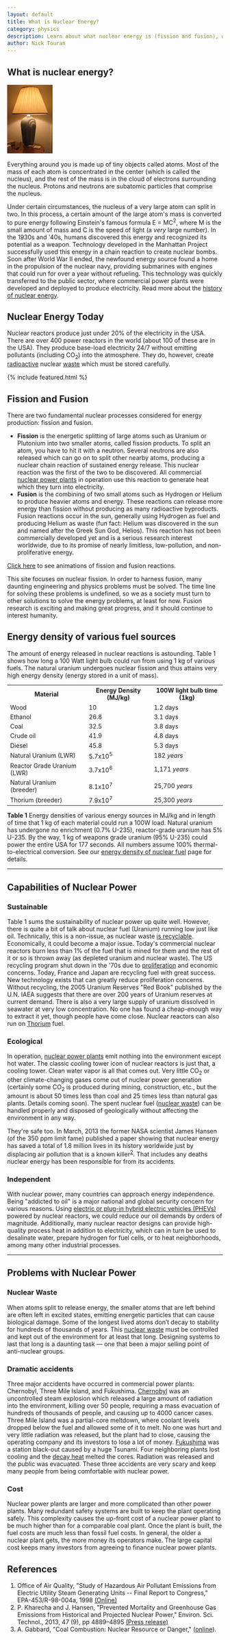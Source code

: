 ```yaml
---
layout: default
title: What is Nuclear Energy?
category: physics
description: Learn about what nuclear energy is (fission and fusion), were it comes from, and how it is harnessed. Also discusses basic pros and cons of nuclear reactors.
author: Nick Touran
---
```


<div class="row">
<div class="col-md-8" markdown="1">
    
## What is nuclear energy? 

<div class="pull-right"><img src="img/lamp.jpg" alt="A lamp" title="A Lamp" /></div>

Everything around you is made up of tiny objects called atoms. Most of the mass of each atom is
concentrated in the center (which is called the nucleus), and the rest of the mass is in the cloud
of electrons surrounding the nucleus. Protons and neutrons are subatomic particles that comprise the
nucleus. 

Under certain circumstances, the nucleus of a very large atom can split in two. In this process, a
certain amount of the large atom's mass is converted to pure energy following Einstein's famous
formula E = MC<sup>2</sup>, where M is the small amount of mass and C is the speed of light (a
*very* large number). In the 1930s and '40s, humans discovered this energy and recognized its
potential as a weapon. Technology developed in the Manhattan Project successfully used this energy
in a chain reaction to create nuclear bombs. Soon after World War II ended, the newfound energy
source found a home in the propulsion of the nuclear navy, providing submarines with engines that
could run for over a year without refueling. This technology was quickly transferred to the public
sector, where commercial power plants were developed and deployed to produce electricity. Read more
about the <a href="{% link history.md %}"> history of nuclear energy</a>. 

## Nuclear Energy Today

Nuclear reactors produce just under 20% of the electricity in the USA. There are over 400 power
reactors in the world (about 100 of these are in the USA). They produce base-load electricity 24/7
without emitting pollutants (including CO<sub>2</sub>) into the atmosphere. They do, however, create
<a href="{% link radioactivity.md %}">radioactive</a> nuclear <a
href="{% link waste.md %}">waste</a> which must be stored carefully. 

</div>

<div class="col-md-4">
{% include featured.html %}
</div>
</div>

<div class="row">
<div class="col-md-6" markdown="1">
<a name="components"></a> 

## Fission and Fusion

There are two fundamental nuclear processes considered for energy production: fission and fusion. 

* **Fission** is the energetic splitting of large atoms such as Uranium or Plutonium into two
  smaller atoms, called fission products. To split an atom, you have to hit it with a neutron.
  Several neutrons are also released which can go on to split other nearby atoms, producing a nuclear
  chain reaction of sustained energy release. This nuclear reaction was the first of the two to be
  discovered. All commercial <a href="{% link reactors.md %}">nuclear power plants</a> in operation
  use this reaction to generate heat which they turn into electricity.
* **Fusion** is the combining of two small atoms such as Hydrogen or Helium to produce heavier atoms
  and energy. These reactions can release more energy than fission without producing as many
  radioactive byproducts. Fusion reactions occur in the sun, generally using Hydrogen as fuel and
  producing Helium as waste (fun fact: Helium was discovered in the sun and named after the Greek Sun
  God, Helios). This reaction has not been commercially developed yet and is a serious research
  interest worldwide, due to its promise of nearly limitless, low-pollution, and non-proliferative
  energy. 

          
<a href="{% link reaction-animations.md %}">Click here</a> to see animations of fission and fusion reactions. 

This site focuses on nuclear fission. In order to harness fusion, many daunting engineering and
physics problems must be solved. The time line for solving these problems is undefined, so we as a
society must turn to other solutions to solve the energy problems, at least for now. Fusion research
is exciting and making great progress, and it should continue to interest humanity.

</div>
<div class="col-md-6" markdown="1">

## Energy density of various fuel sources

The amount of energy released in nuclear reactions is astounding. Table 1 shows how long a 100 Watt
light bulb could run from using 1 kg of various fuels. The natural uranium undergoes nuclear fission
and thus attains very high energy density (energy stored in a unit of mass).

<table class="table table-striped">
<tr><th>Material</th><th >Energy Density (MJ/kg)</th><th >100W light bulb time (1kg)</th></tr>
<tr><td>Wood</td><td>10</td><td>1.2 days</td></tr>
<tr><td>Ethanol</td><td>26.8</td><td>3.1 days</td></tr>
<tr><td>Coal</td><td>32.5</td><td>3.8 days</td></tr>
<tr><td>Crude oil</td><td>41.9</td><td>4.8 days</td></tr>
<tr><td>Diesel</td><td>45.8</td><td>5.3 days</td></tr>
<tr><td>Natural Uranium (LWR)</td><td>5.7x10<sup>5</sup></td><td>182 <em>years</em></td></tr>
<tr><td>Reactor Grade Uranium (LWR)</td><td>3.7x10<sup>6</sup></td><td>1,171 <em>years</em></td></tr>
<tr><td>Natural Uranium (breeder)</td><td>8.1x10<sup>7</sup></td><td>25,700 <em>years</em></td></tr>
<tr><td>Thorium (breeder)</td><td>7.9x10<sup>7</sup></td><td>25,300 <em>years</em></td></tr>
</table>
<p class="caption"><strong>Table 1</strong> Energy densities of various energy sources in MJ/kg and
in length of time that 1 kg of each material could run a 100W load. Natural uranium has undergone no
enrichment (0.7% U-235), reactor-grade uranium has 5% U-235. By the way, 1 kg of weapons grade
uranium (95% U-235) could power the entire USA for 177 seconds. All numbers assume 100%
thermal-to-electrical conversion. See our <a href="{% link energy-density.html %}">energy
density of nuclear fuel</a> page for details.</p>   
</div>
</div>

<hr/>
<div class="row">
<h2 class="text-center">Capabilities of Nuclear Power</h2>
<div class="col-md-4" markdown="1">
<h3 class="text-center">Sustainable</h3>

Table 1 sums the sustainability of nuclear power up quite well. However, there is quite a bit of
talk about nuclear fuel (Uranium) running low just like oil. Technically, this is a non-issue, as
nuclear waste <a href="{% link recycling.md %}">is recyclable</a>. Economically, it could become a
major issue. Today's commercial nuclear reactors burn less than 1% of the fuel that is mined for
them and the rest of it or so is thrown away (as depleted uranium and nuclear waste). The US
recycling program shut down in the '70s due to <a
href="{% link non-proliferation.md %}">proliferation</a> and economic concerns. Today, France and Japan
are recycling fuel with great success. New technology exists that can greatly reduce proliferation
concerns. Without recycling, the 2005 Uranium Reserves "Red Book" published by the U.N. IAEA
suggests that there are over 200 years of Uranium reserves at current demand. There is also a very
large supply of uranium dissolved in seawater at very low concentration. No one has found a
cheap-enough way to extract it yet, though people have come close. Nuclear reactors can also run on
<a href="{% link thorium.md %}">Thorium</a> fuel. 
</div>

<div class="col-md-4" markdown="1">
<h3 class="text-center">Ecological</h3>


In operation, <a href="{% link reactors.md %}">nuclear power plants</a> emit nothing into the
environment except hot water. The classic cooling tower icon of nuclear reactors is just that, a
cooling tower. Clean water vapor is all that comes out. Very little CO<sub>2</sub> or other
climate-changing gases come out of nuclear power generation (certainly some CO<sub>2</sub> is
produced during mining, construction, etc., but the amount is about 50 times less than coal and 25
times less than natural gas plants. Details coming soon). The spent nuclear fuel (<a
href="{% link waste.md %}">nuclear waste</a>) can be handled properly and disposed of geologically
without affecting the environment in any way. 

They're safe too. In March, 2013 the former NASA scientist James Hansen (of the 350 ppm limit fame)
published a paper showing that nuclear energy has saved a total of 1.8 million lives in its history
worldwide just by displacing air pollution that is a known killer<sup><a
href="{% link nuclear-energy.md %}#references">2</a></sup>. That includes any deaths nuclear energy has
been responsible for from its accidents. 
</div>

<div class="col-md-4" markdown="1">
<h3 class="text-center">Independent</h3>

With nuclear power, many countries can approach energy independence. Being &quot;addicted to
oil&quot; is a major national and global security  concern for various reasons. Using <a
href="{% link phev.md %}">electric or plug-in hybrid electric vehicles (PHEVs)</a> powered by
nuclear reactors, we could reduce our oil demands by orders of magnitude. Additionally, many nuclear
reactor designs can provide high-quality process heat in addition to electricity, which can in turn
be used to desalinate water, prepare hydrogen for fuel cells, or to heat neighborhoods, among many
other industrial processes. 
 
          
</div> 
</div>

<hr/>


<div class="row">
<h2 class="text-center">Problems with Nuclear Power</h2>
<div class="col-md-4" markdown="1">
<h3 class="text-center">Nuclear Waste</h3>

When atoms split to release energy, the smaller atoms that are left behind are often left in excited
states, emitting energetic particles that can cause biological damage. Some of the longest lived
atoms don&rsquo;t decay to stability for hundreds of thousands of years. This <a
href="{% link waste.md %}">nuclear waste</a> must be controlled and kept out of the environment for
at least that long. Designing systems to last that long is a daunting task &mdash; one that been a
major selling point of anti-nuclear groups. 

</div>

<div class="col-md-4" markdown="1">
<h3 class="text-center">Dramatic accidents</h3>
Three major accidents have occurred in commercial power plants: Chernobyl, Three Mile Island, and
Fukushima. <a href="{% link chernobyl-main.html %}">Chernobyl</a> was an uncontrolled steam explosion which released a
large amount of radiation into the environment, killing over 50 people, requiring a mass evacuation
of hundreds of thousands of people, and causing up to 4000 cancer cases. Three Mile Island was a
partial-core meltdown, where coolant levels dropped below the fuel and allowed some of it to melt.
No one was hurt and very little radiation was released, but the plant had to close, causing the
operating company and its investors to lose a lot of money. <a
href="{% link fukushima.html %}">Fukushima</a> was a station black-out caused by a huge Tsunami. Four
neighboring plants lost cooling and the <a href="{% link decay-heat.html %}">decay heat</a> melted the
cores. Radiation was released and the public was evacuated. These three accidents are very scary and
keep many people from being comfortable with nuclear power. 

</div>

<div class="col-md-4" markdown="1">
<h3 class="text-center">Cost</h3>
Nuclear power plants are larger and more complicated than other power plants. Many redundant safety
systems are built to keep the plant operating safely. This complexity causes the up-front cost of a
nuclear power plant to be much higher than for a comparable coal plant. Once the plant is built, the
fuel costs are much less than fossil fuel costs. In general, the older a nuclear plant gets, the
more money its operators make. The large capital cost keeps many investors from agreeing to finance
nuclear power plants. 

</div>

</div>

<div class="row">
<div class="col-md-12" markdown="1">
<h2>References</h2>

1. Office of Air Quality, "Study of Hazardous Air Pollutant Emissions from Electric Utility Steam Generating Units -- Final Report to Congress," EPA-453/R-98-004a, 1998 <a href="https://www.epa.gov/mats/study-hazardous-air-pollutant-emissions-electric-utility-steam-generating-units-final-report">(Online)</a>
2. P. Kharecha and J. Hansen, "Prevented Mortality and Greenhouse Gas Emissions from Historical and Projected Nuclear Power," Environ. Sci. Technol., 2013, 47 (9), pp 4889–4895 <a href="http://pubs.acs.org/doi/abs/10.1021/es3051197">(Press release)</a>
3. A. Gabbard, &quot;Coal Combustion: Nuclear Resource or Danger,&quot; (<a href="https://www.nrc.gov/docs/ML0932/ML093280447.pdf">online</a>). 

</div>
</div>
